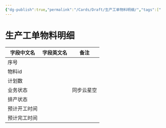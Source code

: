 ```yaml
---
{"dg-publish":true,"permalink":"/Cards/Draft/生产工单物料明细/","tags":["江淮毅昌/蝶创I-MES/MES"]}
---
```



# 生产工单物料明细

| **字段中文名** | **字段英文名** | **备注** |
| --------- | --------- | ------ |
| 序号        |           |        |
| 物料id      |           |        |
| 计划数       |           |        |
| 业务状态      |           | 同步云星空  |
| 排产状态      |           |        |
| 预计开工时间    |           |        |
| 预计完工时间    |           |        |
